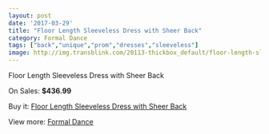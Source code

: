 ```yaml
---
layout: post
date: '2017-03-29'
title: "Floor Length Sleeveless Dress with Sheer Back"
category: Formal Dance
tags: ["back","unique","prom","dresses","sleeveless"]
image: http://img.transblink.com/20113-thickbox_default/floor-length-sleeveless-dress-with-sheer-back.jpg
---
```

Floor Length Sleeveless Dress with Sheer Back

On Sales: **$436.99**
<a href="https://www.transblink.com/en/formal-dance/6336-floor-length-sleeveless-dress-with-sheer-back.html"><amp-img layout="responsive" width="600" height="600" src="//img.transblink.com/20113-thickbox_default/floor-length-sleeveless-dress-with-sheer-back.jpg" alt="Floor Length Sleeveless Dress with Sheer Back 0" /></a>
<a href="https://www.transblink.com/en/formal-dance/6336-floor-length-sleeveless-dress-with-sheer-back.html"><amp-img layout="responsive" width="600" height="600" src="//img.transblink.com/20114-thickbox_default/floor-length-sleeveless-dress-with-sheer-back.jpg" alt="Floor Length Sleeveless Dress with Sheer Back 1" /></a>

Buy it: [Floor Length Sleeveless Dress with Sheer Back](https://www.transblink.com/en/formal-dance/6336-floor-length-sleeveless-dress-with-sheer-back.html "Floor Length Sleeveless Dress with Sheer Back")

View more: [Formal Dance](https://www.transblink.com/en/6-formal-dance "Formal Dance")